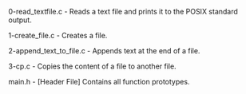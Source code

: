 0-read_textfile.c - Reads a text file and prints it to the POSIX standard output.

1-create_file.c - Creates a file.

2-append_text_to_file.c - Appends text at the end of a file.

3-cp.c - Copies the content of a file to another file.

main.h - [Header File] Contains all function prototypes.
